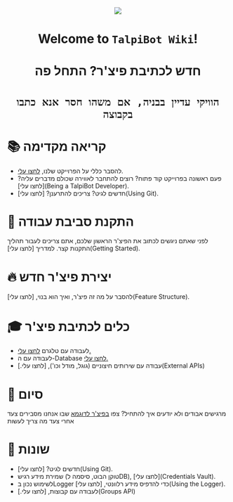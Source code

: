 <div align="center">
<img src="https://user-images.githubusercontent.com/57357104/78452952-418b2a00-7697-11ea-9f6f-4d50a973d8f6.png">


# Welcome to `TalpiBot Wiki`!

# חדש לכתיבת פיצ'ר? התחל פה
# `הוויקי עדיין בבניה, אם משהו חסר אנא כתבו בקבוצה`


</div>

# 📚 קריאה מקדימה
* להסבר כללי על הפרוייקט שלנו, [לחצו עלי](About).
* פעם ראשונה בפרוייקט קוד פתוח? רוצים להתחבר לאווירה שכולם מדברים עליה? [לחצו עלי](Being a TalpiBot Developer).
* חדשים לגיט? צריכים להתרענן? [לחצו עלי](Using Git).

# 🔧 התקנת סביבת עבודה
לפני שאתם ניגשים לכתוב את הפיצ'ר הראשון שלכם, אתם צריכים לעבור תהליך התקנות קצר. למדריך [לחצו עלי](Getting Started).

#  🔥 יצירת פיצ'ר חדש
להסבר על מה זה פיצ'ר, ואיך הוא בנוי, [לחצו עלי](Feature Structure).
# 🎓 כלים לכתיבת פיצ'ר
*    לעבודה עם טלגרם [לחצו עלי.](Telegram)
*    לעבודה עם ה-Database [לחצו עלי.](DB)
*  עבודה עם שירותים חיצוניים (גוגל, מודל וכו'), [לחצו עלי.](External APIs)

# 🍾 סיום
מרגישים אבודים ולא יודעים איך להתחיל? צפו [בפיצ'ר לדוגמא](ARP) שבו אנחנו מסבירים צעד אחרי צעד מה צריך לעשות

# 🐬 שונות
*  חדשים לגיט? [לחצו עלי](Using Git).
*  שמירת מידע רגיש (טוקן הבוט, סיסמה לDB), [לחצו עלי](Credentials Vault).
*  לשימוש נכון בLogger כדי להדפיס מידע רלוונטי, [לחצו עלי](Using the Logger).
*  לעבודה עם קבוצות, [לחצו עלי.](Groups API)





